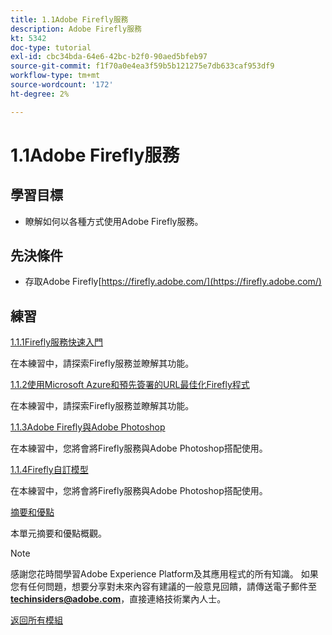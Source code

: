 ```yaml
---
title: 1.1Adobe Firefly服務
description: Adobe Firefly服務
kt: 5342
doc-type: tutorial
exl-id: cbc34bda-64e6-42bc-b2f0-90aed5bfeb97
source-git-commit: f1f70a0e4ea3f59b5b121275e7db633caf953df9
workflow-type: tm+mt
source-wordcount: '172'
ht-degree: 2%

---
```


# 1.1Adobe Firefly服務

## 學習目標

- 瞭解如何以各種方式使用Adobe Firefly服務。

## 先決條件

- 存取Adobe Firefly[https://firefly.adobe.com/](https://firefly.adobe.com/)

## 練習

[1.1.1Firefly服務快速入門](./ex1.md)

在本練習中，請探索Firefly服務並瞭解其功能。

[1.1.2使用Microsoft Azure和預先簽署的URL最佳化Firefly程式](./ex2.md)

在本練習中，請探索Firefly服務並瞭解其功能。

[1.1.3Adobe Firefly與Adobe Photoshop](./ex3.md)

在本練習中，您將會將Firefly服務與Adobe Photoshop搭配使用。

[1.1.4Firefly自訂模型](./ex4.md)

在本練習中，您將會將Firefly服務與Adobe Photoshop搭配使用。

[摘要和優點](./summary.md)

本單元摘要和優點概觀。

>[!NOTE]
>
>感謝您花時間學習Adobe Experience Platform及其應用程式的所有知識。 如果您有任何問題，想要分享對未來內容有建議的一般意見回饋，請傳送電子郵件至&#x200B;**techinsiders@adobe.com**，直接連絡技術業內人士。

[返回所有模組](../../../overview.md)

